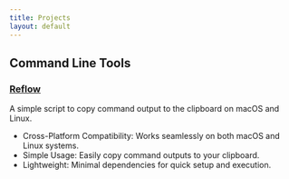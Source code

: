 ```yaml
---
title: Projects
layout: default
---
```


## Command Line Tools

### [Reflow](https://github.com/jamestcorley/reflow)

A simple script to copy command output to the clipboard on macOS and Linux.

- Cross-Platform Compatibility: Works seamlessly on both macOS and Linux systems.
- Simple Usage: Easily copy command outputs to your clipboard.
- Lightweight: Minimal dependencies for quick setup and execution.
